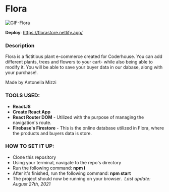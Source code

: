# Flora

![GIF-Flora](public/imgs/GIF-Flora.gif)


**Deploy**: https://florastore.netlify.app/

### Description


Flora is a fictitious plant e-commerce created for Coderhouse. You can add different plants, trees and flowers to your cart- while also being able to modify it. You will be able to save your buyer data in our dabase, along with your purchase!.

Made by Antonella Mizzi 

### TOOLS USED:

- **ReactJS**
- **Create React App**
- **React Router DOM** -  Utilized with the purpose of managing the navigation's route.
- **Firebase's Firestore** - This is the online database utilized in Flora, where the products and buyers data is store.
### HOW TO SET IT UP:




- Clone this repository
- Using your terminal, navigate to the repo's directory
- Run the following command: **npm i**
- After it's finished, run the following command: **npm start**
- The project should now be running on your browser.
  ​
  *Last update: August 27th, 2021*


